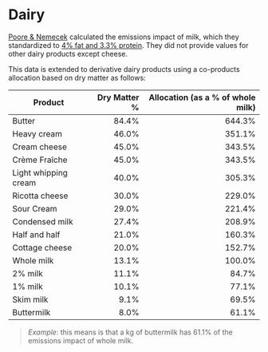 # Dairy

[Poore & Nemecek][1] calculated the emissions impact of milk, which they standardized to [4% fat and 3.3% protein][1]. They did not provide values for other dairy products except cheese.

This data is extended to derivative dairy products using a co-products allocation based on dry matter as follows:

| Product              | Dry Matter % | Allocation (as a % of whole milk) |
| -------------------- | -----------: | --------------------------------: |
| Butter               |        84.4% |                            644.3% |
| Heavy cream          |        46.0% |                            351.1% |
| Cream cheese         |        45.0% |                            343.5% |
| Crème Fraîche        |        45.0% |                            343.5% |
| Light whipping cream |        40.0% |                            305.3% |
| Ricotta cheese       |        30.0% |                            229.0% |
| Sour Cream           |        29.0% |                            221.4% |
| Condensed milk       |        27.4% |                            208.9% |
| Half and half        |        21.0% |                            160.3% |
| Cottage cheese       |        20.0% |                            152.7% |
| Whole milk           |        13.1% |                            100.0% |
| 2% milk              |        11.1% |                             84.7% |
| 1% milk              |        10.1% |                             77.1% |
| Skim milk            |         9.1% |                             69.5% |
| Buttermilk           |         8.0% |                             61.1% |

> *Example*: this means is that a kg of buttermilk has 61.1% of the emissions impact of whole milk.

[1]: https://www.science.org/doi/suppl/10.1126/science.aaq0216/suppl_file/aaq0216-poore-sm-revision1.pdf
